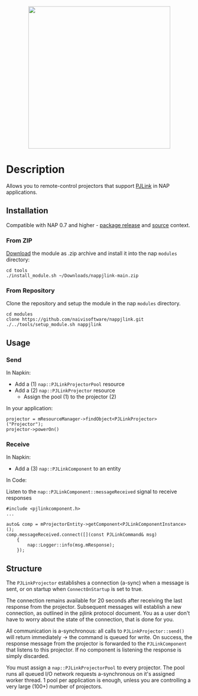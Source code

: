 <br>
<p align="center">
  <img width=384 src="https://download.nap-labs.tech/identity/svg/logos/nap_logo_blue.svg">
</p>
	
# Description

Allows you to remote-control projectors that support [PJLink](https://pjlink.jbmia.or.jp/english) in NAP applications.

## Installation

Compatible with NAP 0.7 and higher - [package release](https://github.com/napframework/nap/releases) and [source](https://github.com/napframework/nap) context. 

### From ZIP

[Download](https://github.com/naivisoftware/nappjlink/archive/refs/heads/main.zip) the module as .zip archive and install it into the nap `modules` directory:
```
cd tools
./install_module.sh ~/Downloads/nappjlink-main.zip
```

### From Repository

Clone the repository and setup the module in the nap `modules` directory.

```
cd modules
clone https://github.com/naivisoftware/nappjlink.git
./../tools/setup_module.sh nappjlink
```

## Usage

### Send

In Napkin:

- Add a (1) `nap::PJLinkProjectorPool` resource
- Add a (2) `nap::PJLinkProjector` resource
	- Assign the pool (1) to the projector (2)

In your application:

```
projector = mResourceManager->findObject<PJLinkProjector>("Projector");
projector->powerOn()
```

### Receive

In Napkin:

- Add a (3) `nap::PJLinkComponent` to an entity

In Code:

Listen to the `nap::PJLinkComponent::messageReceived` signal to receive responses

```
#include <pjlinkcomponent.h>
...

auto& comp = mProjectorEntity->getComponent<PJLinkComponentInstance>();
comp.messageReceived.connect([](const PJLinkCommand& msg)
	{
		nap::Logger::info(msg.mResponse);
	});

```

## Structure

The `PJLinkProjector` establishes a connection (a-sync) when a message is sent, or on startup when `ConnectOnStartup` is set to true.
 
The connection remains available for 20 seconds after receiving the last response from the projector.
Subsequent messages will establish a new connection, as outlined in the pjlink protocol document.
You as a user don't have to worry about the state of the connection, that is done for you.
 
All communication is a-synchronous: all calls to `PJLinkProjector::send()` will return immediately -> the command is queued for write.
On success, the response message from the projector is forwarded to the `PJLinkComponent` that listens to this projector.
If no component is listening the response is simply discarded.

You must assign a `nap::PJLinkProjectorPool` to every projector.
The pool runs all queued I/O network requests a-synchronous on it's assigned worker thread.
1 pool per application is enough, unless you are controlling a very large (100+) number of projectors.

